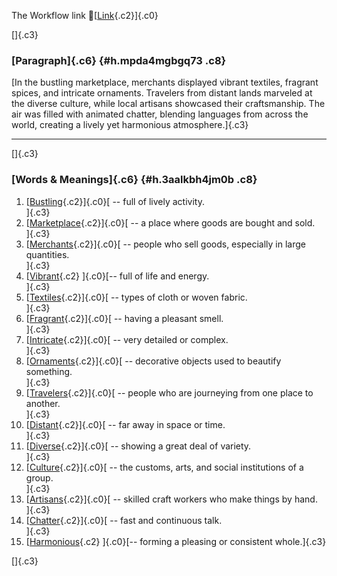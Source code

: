 The Workflow link
👏[[Link](https://www.google.com/url?q=http://www.google.com&sa=D&source=editors&ust=1760077326111113&usg=AOvVaw2dmgSqfKWMmdLyYOS_zW5J){.c2}]{.c0}

[]{.c3}

### [Paragraph]{.c6} {#h.mpda4mgbgq73 .c8}

[In the bustling marketplace, merchants displayed vibrant textiles,
fragrant spices, and intricate ornaments. Travelers from distant lands
marveled at the diverse culture, while local artisans showcased their
craftsmanship. The air was filled with animated chatter, blending
languages from across the world, creating a lively yet harmonious
atmosphere.]{.c3}

------------------------------------------------------------------------

[]{.c3}

### [Words & Meanings]{.c6} {#h.3aalkbh4jm0b .c8}

1.  [[Bustling](https://www.google.com/url?q=http://www.google.com&sa=D&source=editors&ust=1760077326113177&usg=AOvVaw2kJLhDewWwXdshEyKLHYMt){.c2}]{.c0}[ --
    full of lively activity.\
    ]{.c3}
2.  [[Marketplace](https://www.google.com/url?q=http://www.google.com&sa=D&source=editors&ust=1760077326113613&usg=AOvVaw2P0dK8XaE6rKN9y-7y5W8H){.c2}]{.c0}[ --
    a place where goods are bought and sold.\
    ]{.c3}
3.  [[Merchants](https://www.google.com/url?q=http://www.google.com&sa=D&source=editors&ust=1760077326114022&usg=AOvVaw22zkC-xrrHBOZiVWU65UOb){.c2}]{.c0}[ --
    people who sell goods, especially in large quantities.\
    ]{.c3}
4.  [[Vibrant](https://www.google.com/url?q=http://www.google.com&sa=D&source=editors&ust=1760077326114513&usg=AOvVaw083UP8AiPTbwkLxCqtq1cL){.c2}
    ]{.c0}[-- full of life and energy.\
    ]{.c3}
5.  [[Textiles](https://www.google.com/url?q=http://www.google.com&sa=D&source=editors&ust=1760077326114836&usg=AOvVaw2UzkjsAyrVLN7xRToeRr35){.c2}]{.c0}[ --
    types of cloth or woven fabric.\
    ]{.c3}
6.  [[Fragrant](https://www.google.com/url?q=http://www.google.com&sa=D&source=editors&ust=1760077326115195&usg=AOvVaw2nhQUIm9wUH_t5_R9Pl-39){.c2}]{.c0}[ --
    having a pleasant smell.\
    ]{.c3}
7.  [[Intricate](https://www.google.com/url?q=http://www.google.com&sa=D&source=editors&ust=1760077326115487&usg=AOvVaw1X7d__sggtwuJ686R_pb4t){.c2}]{.c0}[ --
    very detailed or complex.\
    ]{.c3}
8.  [[Ornaments](https://www.google.com/url?q=http://www.google.com&sa=D&source=editors&ust=1760077326115823&usg=AOvVaw3k_seK2svRAcgeSrNa1k2D){.c2}]{.c0}[ --
    decorative objects used to beautify something.\
    ]{.c3}
9.  [[Travelers](https://www.google.com/url?q=http://www.google.com&sa=D&source=editors&ust=1760077326116156&usg=AOvVaw0mqmwC5e7--Mzk4qsSK1Fa){.c2}]{.c0}[ --
    people who are journeying from one place to another.\
    ]{.c3}
10. [[Distant](https://www.google.com/url?q=http://www.google.com&sa=D&source=editors&ust=1760077326116516&usg=AOvVaw0duOR1iJkNICpAHiIFTP6w){.c2}]{.c0}[ --
    far away in space or time.\
    ]{.c3}
11. [[Diverse](https://www.google.com/url?q=http://www.google.com&sa=D&source=editors&ust=1760077326116877&usg=AOvVaw1YKVso7YDbU8iQv81UuOf-){.c2}]{.c0}[ --
    showing a great deal of variety.\
    ]{.c3}
12. [[Culture](https://www.google.com/url?q=http://www.google.com&sa=D&source=editors&ust=1760077326117096&usg=AOvVaw2HLwBL8ro9dfvgCNnZKmYj){.c2}]{.c0}[ --
    the customs, arts, and social institutions of a group.\
    ]{.c3}
13. [[Artisans](https://www.google.com/url?q=http://www.google.com&sa=D&source=editors&ust=1760077326117374&usg=AOvVaw3K5Cq1qnUN9crpocUGe6Bx){.c2}]{.c0}[ --
    skilled craft workers who make things by hand.\
    ]{.c3}
14. [[Chatter](https://www.google.com/url?q=http://www.google.com&sa=D&source=editors&ust=1760077326117657&usg=AOvVaw1DEkIZmmosNvlhbq-bc0Ie){.c2}]{.c0}[ --
    fast and continuous talk.\
    ]{.c3}
15. [[Harmonious](https://www.google.com/url?q=http://www.google.com&sa=D&source=editors&ust=1760077326117949&usg=AOvVaw3AkcknFV22hKFDiIZOlqe-){.c2}
    ]{.c0}[-- forming a pleasing or consistent whole.]{.c3}

[]{.c3}
